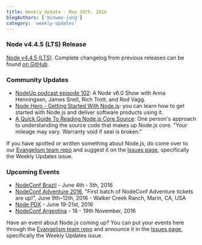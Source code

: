 ```yaml
---
title: Weekly Update - May 30th, 2016
blogAuthors: ['minwoo-jung']
category: 'weekly-updates'
---
```


### Node v4.4.5 (LTS) Release

[Node v4.4.5 (LTS)](https://nodejs.org/en/blog/release/v4.4.5/). Complete changelog from previous releases can be found [on GitHub](https://github.com/nodejs/node/blob/master/CHANGELOG.md).

### Community Updates

* [NodeUp podcast episode 102](http://nodeup.com/onehundredtwo): A Node v6.0 Show with Anna Henningsen, James Snell, Rich Trott, and Rod Vagg.
* [Node Hero - Getting Started With Node.js](https://blog.risingstack.com/node-hero-tutorial-getting-started-with-node-js/): you can learn how to get started with Node.js and deliver software products using it.
* [A Quick Guide To Reading Node.js Core Source](https://medium.com/@Trott/a-quick-guide-to-reading-node-js-core-source-c968d83e4194#.mmontrmvg): One person's approach to understanding the source code that makes up Node.js core. "Your mileage may vary. Warranty void if seal is broken."

If you have spotted or written something about Node.js, do come over to our [Evangelism team repo](https://github.com/nodejs/evangelism) and suggest it on the [Issues page](https://github.com/nodejs/evangelism/issues), specifically the Weekly Updates issue.

### Upcoming Events

* [NodeConf Brazil](http://brazil.nodeconf.com) - June 4th - 5th, 2016
* [NodeConf Adventure 2016](https://ti.to/nodeconf/adventure-2016), "First batch of NodeConf Adventure tickets are up!", June 9th–12th, 2016 - Walker Creek Ranch, Marin, CA, USA
* [Node PDX](http://nodepdx.org) - June 19-21st, 2016
* [NodeConf Argentina](https://2016.nodeconf.com.ar) - 18 - 19th November, 2016

Have an event about Node.js coming up? You can put your events here through the [Evangelism team repo](https://github.com/nodejs/evangelism) and announce it in the [Issues page](https://github.com/nodejs/evangelism/issues), specifically the Weekly Updates issue.
